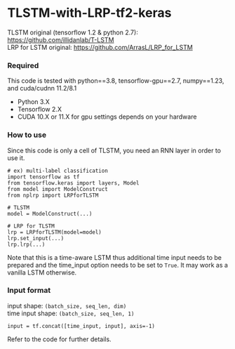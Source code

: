 # TLSTM-with-LRP-tf2-keras
TLSTM original (tensorflow 1.2 & python 2.7): https://github.com/illidanlab/T-LSTM \
LRP for LSTM original: https://github.com/ArrasL/LRP_for_LSTM

### Required
This code is tested with python==3.8, tensorflow-gpu==2.7, numpy==1.23, and cuda/cudnn 11.2/8.1
- Python 3.X
- Tensorflow 2.X
- CUDA 10.X or 11.X for gpu settings depends on your hardware

### How to use
Since this code is only a cell of TLSTM, you need an RNN layer in order to use it.
```python3
# ex) multi-label classification
import tensorflow as tf
from tensorflow.keras import layers, Model
from model import ModelConstruct
from nplrp import LRPforTLSTM

# TLSTM
model = ModelConstruct(...)

# LRP for TLSTM
lrp = LRPforTLSTM(model=model)
lrp.set_input(...)
lrp.lrp(...)
```
Note that this is a time-aware LSTM thus additional time input needs to be prepared and the time_input option needs to be set to `True`. It may work as a vanilla LSTM otherwise.

### Input format
input shape: `(batch_size, seq_len, dim)`\
time input shape: `(batch_size, seq_len, 1)`
```
input = tf.concat([time_input, input], axis=-1)
```
Refer to the code for further details.
